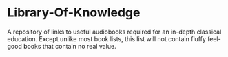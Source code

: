 # Library-Of-Knowledge
A repository of links to useful audiobooks required for an in-depth classical education. Except unlike most book lists, this list will not contain fluffy feel-good books that contain no real value.  
